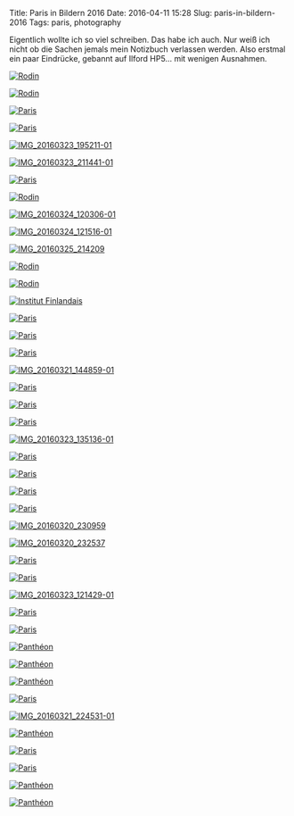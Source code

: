 Title: Paris in Bildern 2016
Date: 2016-04-11 15:28
Slug: paris-in-bildern-2016
Tags: paris, photography

Eigentlich wollte ich so viel schreiben. Das habe ich auch. Nur weiß ich nicht ob die Sachen jemals mein Notizbuch verlassen werden. Also erstmal ein paar Eindrücke, gebannt auf Ilford HP5... mit wenigen Ausnahmen.

[![Rodin](https://farm2.staticflickr.com/1531/26272005452_7bd8175256_b.jpg)](https://www.flickr.com/photos/8810721@N07/26272005452/)

[![Rodin](https://farm2.staticflickr.com/1548/25761633043_a703e1099a_b.jpg)](https://www.flickr.com/photos/8810721@N07/25761633043/)

[![Paris](https://farm2.staticflickr.com/1485/26364375095_e6bff59174_b.jpg)](https://www.flickr.com/photos/8810721@N07/26364375095/)

[![Paris](https://farm2.staticflickr.com/1645/26091495910_babf3f132a_b.jpg)](https://www.flickr.com/photos/8810721@N07/26091495910/)

[![IMG_20160323_195211-01](https://farm2.staticflickr.com/1506/26169928481_cac0917715_b.jpg)](https://www.flickr.com/photos/marvinxsteadfast/26169928481/)

[![IMG_20160323_211441-01](https://farm2.staticflickr.com/1548/25631465354_6bae41e4d9_b.jpg)](https://www.flickr.com/photos/marvinxsteadfast/25631465354/)

[![Paris](https://farm2.staticflickr.com/1560/25761607033_09174223dc_b.jpg)](https://www.flickr.com/photos/8810721@N07/25761607033/)

[![Rodin](https://farm2.staticflickr.com/1689/26091497180_f2611ed883_b.jpg)](https://www.flickr.com/photos/8810721@N07/26091497180/)

[![IMG_20160324_120306-01](https://farm2.staticflickr.com/1671/26210307296_5b895ae4e1_b.jpg)](https://www.flickr.com/photos/marvinxsteadfast/26210307296/)

[![IMG_20160324_121516-01](https://farm2.staticflickr.com/1530/26210310106_da726dacbc_b.jpg)](https://www.flickr.com/photos/marvinxsteadfast/26210310106/)

[![IMG_20160325_214209](https://farm2.staticflickr.com/1492/26194786912_0e24d89bbf_b.jpg)](https://www.flickr.com/photos/marvinxsteadfast/26194786912/)

[![Rodin](https://farm2.staticflickr.com/1518/25759512694_292964bd5f_b.jpg)](https://www.flickr.com/photos/8810721@N07/25759512694/)

[![Rodin](https://farm2.staticflickr.com/1495/26338413576_01776a97f8_b.jpg)](https://www.flickr.com/photos/8810721@N07/26338413576/)

[![Institut Finlandais](https://farm2.staticflickr.com/1715/26271964152_30f448a055_b.jpg)](https://www.flickr.com/photos/8810721@N07/26271964152/)

[![Paris](https://farm2.staticflickr.com/1701/26091481970_5c0f9331e7_b.jpg)](https://www.flickr.com/photos/8810721@N07/26091481970/)

[![Paris](https://farm2.staticflickr.com/1469/25759497224_1c450a131a_b.jpg)](https://www.flickr.com/photos/8810721@N07/25759497224/)

[![Paris](https://farm2.staticflickr.com/1471/26298097331_bb1df881bb_b.jpg)](https://www.flickr.com/photos/8810721@N07/26298097331/)

[![IMG_20160321_144859-01](https://farm2.staticflickr.com/1634/25633528013_6ceff7c3ab_b.jpg)](https://www.flickr.com/photos/marvinxsteadfast/25633528013/)

[![Paris](https://farm2.staticflickr.com/1628/26338384956_b517eeb350_b.jpg)](https://www.flickr.com/photos/8810721@N07/26338384956/)

[![Paris](https://farm2.staticflickr.com/1584/26298029591_df34a86755_b.jpg)](https://www.flickr.com/photos/8810721@N07/26298029591/)

[![Paris](https://farm2.staticflickr.com/1441/26364267055_c8420003af_b.jpg)](https://www.flickr.com/photos/8810721@N07/26364267055/)

[![IMG_20160323_135136-01](https://farm2.staticflickr.com/1448/25633544833_be7219f532_b.jpg)](https://www.flickr.com/photos/marvinxsteadfast/25633544833/)

[![Paris](https://farm2.staticflickr.com/1670/26271900472_a72897e5c0_b.jpg)](https://www.flickr.com/photos/8810721@N07/26271900472/)

[![Paris](https://farm2.staticflickr.com/1454/26364269115_1058177d16_b.jpg)](https://www.flickr.com/photos/8810721@N07/26364269115/)

[![Paris](https://farm2.staticflickr.com/1639/26364270355_b7e6d83c6f_b.jpg)](https://www.flickr.com/photos/8810721@N07/26364270355/)

[![Paris](https://farm2.staticflickr.com/1590/26298014601_ecaf710b88_b.jpg)](https://www.flickr.com/photos/8810721@N07/26298014601/)

[![IMG_20160320_230959](https://farm2.staticflickr.com/1501/26194778242_b3bff4509c_b.jpg)](https://www.flickr.com/photos/marvinxsteadfast/26194778242/)

[![IMG_20160320_232537](https://farm2.staticflickr.com/1622/26014344450_7409dc5365_b.jpg)](https://www.flickr.com/photos/marvinxsteadfast/26014344450/)

[![Paris](https://farm2.staticflickr.com/1626/26271884742_271381d5f6_b.jpg)](https://www.flickr.com/photos/8810721@N07/26271884742/)

[![Paris](https://farm2.staticflickr.com/1670/26298016031_4619ba6aac_b.jpg)](https://www.flickr.com/photos/8810721@N07/26298016031/)

[![IMG_20160323_121429-01](https://farm2.staticflickr.com/1580/25963316200_a419fe204c_b.jpg)](https://www.flickr.com/photos/marvinxsteadfast/25963316200/)

[![Paris](https://farm2.staticflickr.com/1510/25759417384_544b1322de_b.jpg)](https://www.flickr.com/photos/8810721@N07/25759417384/)

[![Paris](https://farm2.staticflickr.com/1547/25759418134_5851609125_b.jpg)](https://www.flickr.com/photos/8810721@N07/25759418134/)

[![Panthéon](https://farm2.staticflickr.com/1598/26297998741_0a3a27cb2e_b.jpg)](https://www.flickr.com/photos/8810721@N07/26297998741/)

[![Panthéon](https://farm2.staticflickr.com/1614/26297981971_ba5094d626_b.jpg)](https://www.flickr.com/photos/8810721@N07/26297981971/)

[![Panthéon](https://farm2.staticflickr.com/1444/26091362070_5e4bfcce9e_b.jpg)](https://www.flickr.com/photos/8810721@N07/26091362070/)

[![Paris](https://farm2.staticflickr.com/1636/26091358750_61df1245de_b.jpg)](https://www.flickr.com/photos/8810721@N07/26091358750/)

[![IMG_20160321_224531-01](https://farm2.staticflickr.com/1527/26210281696_490b0760de_b.jpg)](https://www.flickr.com/photos/marvinxsteadfast/26210281696/)

[![Panthéon](https://farm2.staticflickr.com/1680/26338268666_3fb4ce995d_b.jpg)](https://www.flickr.com/photos/8810721@N07/26338268666/)

[![Paris](https://farm2.staticflickr.com/1481/25761465323_31fea34546_b.jpg)](https://www.flickr.com/photos/8810721@N07/25761465323/)

[![Paris](https://farm2.staticflickr.com/1543/25759368834_7f53c29b75_b.jpg)](https://www.flickr.com/photos/8810721@N07/25759368834/)

[![Panthéon](https://farm2.staticflickr.com/1612/26271840182_f7236e2bd0_b.jpg)](https://www.flickr.com/photos/8810721@N07/26271840182/)

[![Panthéon](https://farm2.staticflickr.com/1665/26364209895_02a0b82826_b.jpg)](https://www.flickr.com/photos/8810721@N07/26364209895/)
